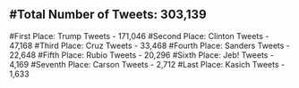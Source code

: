#Total Number of Tweets: 303,139 
---
#First Place: Trump Tweets - 171,046
#Second Place: Clinton Tweets - 47,168
#Third Place: Cruz Tweets - 33,468
#Fourth Place: Sanders Tweets - 22,648
#Fifth Place: Rubio Tweets - 20,296
#Sixth Place: Jeb! Tweets - 4,169
#Seventh Place: Carson Tweets - 2,712
#Last Place: Kasich Tweets - 1,633
